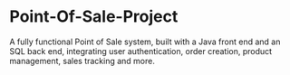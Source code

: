 # Point-Of-Sale-Project
A fully functional Point of Sale system, built with a Java front end and an SQL back end, integrating user authentication, order creation, product management, sales tracking and more.
